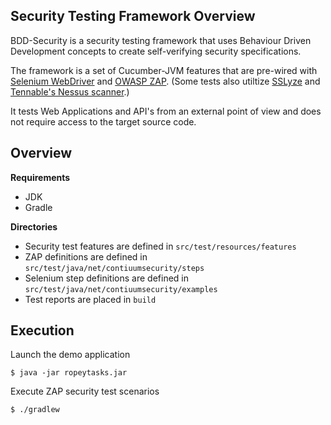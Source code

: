 ## Security Testing Framework Overview
BDD-Security is a security testing framework that uses Behaviour Driven Development concepts to create self-verifying security specifications.

The framework is a set of Cucumber-JVM features that are pre-wired with [Selenium WebDriver](https://www.seleniumhq.org) and [OWASP ZAP](https://www.owasp.org/index.php/OWASP_Zed_Attack_Proxy_Project). (Some tests also utiltize [SSLyze](https://github.com/nabla-c0d3/sslyze) and [Tennable's Nessus scanner](http://www.tenable.com/products/nessus-vulnerability-scanner).)

It tests Web Applications and API's from an external point of view and does not require access to the target source code.

## Overview
**Requirements**
- JDK
- Gradle

**Directories**
- Security test features are defined in `src/test/resources/features`
- ZAP definitions are defined in `src/test/java/net/contiuumsecurity/steps`
- Selenium step definitions are defined in `src/test/java/net/contiuumsecurity/examples` 
- Test reports are placed in `build`

## Execution

 Launch the demo application

    $ java -jar ropeytasks.jar

Execute ZAP security test scenarios

    $ ./gradlew